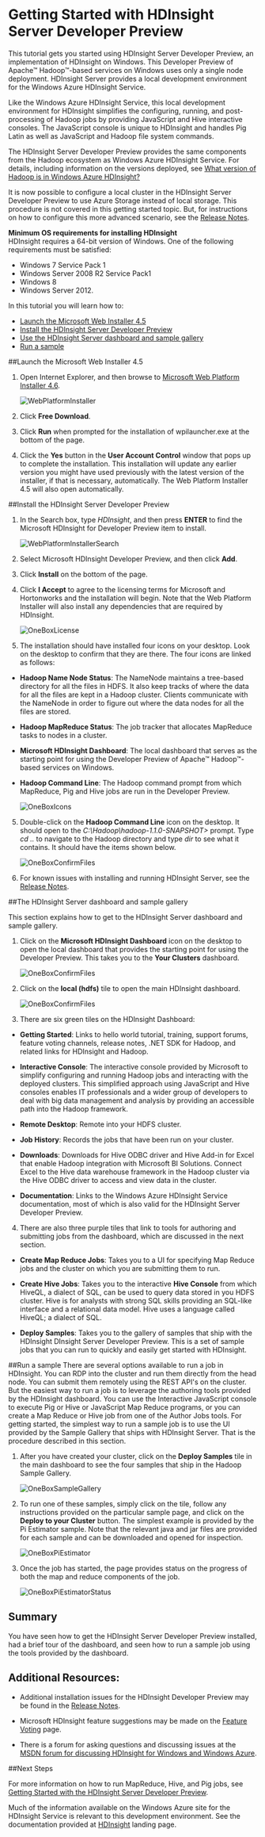 <properties linkid="manage-services-hdinsight-get-started-hdinsight" urlDisplayName="Getting Started" pageTitle="Getting Started with HDInsight - Windows Azure tutorial" title="Getting Started with HDInsight - Windows Azure tutorial" metaKeywords="hdinsight, hdinsight service, hdinsight azure, getting started hdinsight" Description="Learn how to use the Windows Azure HDInsight service." umbracoNaviHide="0" disqusComments="1" writer="bradsev" editor="mollybos" manager="paulettm" />



# Getting Started with HDInsight Server Developer Preview 

This tutorial gets you started using HDInsight Server Developer Preview, an implementation of HDInsight on Windows. This Developer Preview of Apache™ Hadoop™-based services on Windows uses only a single node deployment. HDInsight Server provides a local development environment for the Windows Azure HDInsight Service. 

Like the Windows Azure HDInsight Service, this local development environment for HDInsight simplifies the configuring, running, and post-processing of Hadoop jobs by providing JavaScript and Hive interactive consoles. The JavaScript console is unique to HDInsight and handles Pig Latin as well as JavaScript and Hadoop file system commands. 

The HDInsight Server Developer Preview provides the same components from the Hadoop ecosystem as Windows Azure HDInsight Service. For details, including information on the versions deployed, see [What version of Hadoop is in Windows Azure HDInsight?](http://www.windowsazure.com/en-us/manage/services/hdinsight/howto-hadoop-version/ "HDInsight components and versions")

It is now possible to configure a local cluster in the HDInsight Server Developer Preview to use Azure Storage instead of local storage. This procedure is not covered in this getting started topic. But, for instructions on how to configure this more advanced scenario, see the [Release Notes](http://gettingstarted.hadooponazure.com/releaseNotes.html#asv "use azure storage").

**Minimum OS requirements for installing HDInsight**	
HDInsight requires a 64-bit version of Windows. One of the following requirements must be satisfied:

- Windows 7 Service Pack 1
- Windows Server 2008 R2 Service Pack1
- Windows 8 
- Windows Server 2012.

In this tutorial you will learn how to:

* [Launch the Microsoft Web Installer 4.5](#launch)
* [Install the HDInsight Server Developer Preview](#install)
* [Use the HDInsight Server dashboard and sample gallery](#dashboard)
* [Run a sample](#sample)

##<a name="launch"></a>Launch the Microsoft Web Installer 4.5

1. Open Internet Explorer, and then browse to [Microsoft Web Platform Installer 4.6](http://www.microsoft.com/web/downloads/platform.aspx).

	![WebPlatformInstaller](../media/HDI.OneBox.MWPInstaller45.PNG "Web Platform Installer")

2. Click **Free Download**. 
3. Click **Run** when prompted for the installation of wpilauncher.exe at the bottom of the page. 

3. Click the **Yes** button in the **User Account Control** window that pops up to complete the installation. This installation will update any earlier version you might have used previously with the latest version of the installer, if that is necessary, automatically. The Web Platform Installer 4.5 will also open automatically.

##<a name="install"></a>Install the HDInsight Server Developer Preview

1. In the Search box, type *HDInsight*, and then press **ENTER** to find the Microsoft HDInsight for Developer Preview item to install.

	![WebPlatformInstallerSearch](../media/HDI.OneBox.WPISearch.PNG "Web Platform Installer Search")

2. Select Microsoft HDInsight Developer Preview, and then click **Add**.
3. Click **Install** on the bottom of the page.

3. Click **I Accept** to agree to the licensing terms for Microsoft and Hortonworks and the installation will begin. Note that the Web Platform Installer will also install any dependencies that are required by HDInsight. 

	![OneBoxLicense](../media/HDI.OneBox.InstallLicense.PNG "OneBox License")

4. The installation should have installed four icons on your desktop. Look on the desktop to confirm that they are there. The four icons are linked as follows: 

- **Hadoop Name Node Status**: The NameNode maintains a tree-based directory for all the files in HDFS. It also keep tracks of where the data for all the files are kept in a Hadoop cluster. Clients communicate with the NameNode in order to figure out where the data nodes for all the files are stored.

- **Hadoop MapReduce Status**: The job tracker that allocates MapReduce tasks to nodes in a cluster.

- **Microsoft HDInsight Dashboard**: The local dashboard that serves as the starting point for using the Developer Preview of Apache™ Hadoop™-based services on Windows.

- **Hadoop Command Line**: The Hadoop command prompt from which MapReduce, Pig and Hive jobs are run in the Developer Preview.

	![OneBoxIcons](../media/HDI.OneBox.Icons.png "OneBox Icons")

5. Double-click on the **Hadoop Command Line** icon on the desktop. It should open to the *C:\Hadoop\hadoop-1.1.0-SNAPSHOT>* prompt. Type *cd ..* to navigate to the Hadoop directory and type *dir* to see what it contains. It should have the items shown below.

	![OneBoxConfirmFiles](../media/HDI.OneBox.ConfirmFiles.PNG "OneBox Confirm Files")

6. For known issues with installing and running HDInsight Server, see the [Release Notes](https://gettingstarted.hadooponazure.com/releaseNotes.html).

##<a name="dashboard"></a>The HDInsight Server dashboard and sample gallery

This section explains how to get to the HDInsight Server dashboard and sample gallery.

1. Click on the **Microsoft HDInsight Dashboard** icon on the desktop to open the local dashboard that provides the starting point for using the Developer Preview. This takes you to the **Your Clusters** dashboard. 

	![OneBoxConfirmFiles](../media/HDI.OneBox.YourClusters.PNG "Your Clusters Portal")

2. Click on the **local (hdfs)** tile to open the main HDInsight dashboard.

	![OneBoxConfirmFiles](../media/HDI.OneBox.Dashboard.PNG "Dashboard")

3. There are six green tiles on the HDInsight Dashboard:

- **Getting Started**: Links to hello world tutorial, training, support forums, feature voting channels, release notes, .NET SDK for Hadoop, and related links for HDInsight and Hadoop.

- **Interactive Console**: The interactive console provided by Microsoft to simplify configuring and running Hadoop jobs and interacting with the deployed clusters. This simplified approach using JavaScript and Hive consoles enables IT professionals and a wider group of developers to deal with big data management and analysis by providing an accessible path into the Hadoop framework.

- **Remote Desktop**: Remote into your HDFS cluster.

- **Job History**: Records the jobs that have been run on your cluster.

- **Downloads**: Downloads for Hive ODBC driver and Hive Add-in for Excel that enable Hadoop integration with Microsoft BI Solutions. Connect Excel to the Hive data warehouse framework in the Hadoop cluster via the Hive ODBC driver to access and view data in the cluster. 

 - **Documentation**: Links to the Windows Azure HDInsight Service documentation, most of which is also valid for the HDInsight Server Developer Preview.

4. There are also three purple tiles that link to tools for authoring and submitting jobs from the dashboard, which are discussed in the next section.

- **Create Map Reduce Jobs**: Takes you to a UI for specifying Map Reduce jobs and the cluster on which you are submitting them to run.

- **Create Hive Jobs**: Takes you to the interactive **Hive Console** from which HiveQL, a dialect of SQL, can be used to query data stored in you HDFS cluster. Hive is for analysts with strong SQL skills providing an SQL-like interface and a relational data model. Hive uses a language called HiveQL; a dialect of SQL.

- **Deploy Samples**: Takes you to the gallery of samples that ship with the HDInsight DInsight Server Developer Preview. This is a set of sample jobs that you can run to quickly and easily get started with HDInsight.


##<a name="sample"></a>Run a sample
There are several options available to run a job in HDInsight. You can RDP into the cluster and run them directly from the head node. You can submit them remotely using the REST API's on the cluster. But the easiest way to run a job is to leverage the authoring tools provided by the HDInsight dashboard. You can use the Interactive JavaScript console to execute Pig or Hive or JavaScript Map Reduce programs, or you can create a Map Reduce or Hive job from one of the Author Jobs tools. For getting started, the simplest way to run a sample job is to use the UI provided by the Sample Gallery that ships with HDInsight Server. That is the procedure described in this section.

1. After you have created your cluster, click on the **Deploy Samples** tile in the main dashboard to see the four samples that ship in the Hadoop Sample Gallery.

	![OneBoxSampleGallery](../media/HDI.OneBox.SampleGallery.PNG "Sample Gallery")

2. To run one of these samples, simply click on the tile, follow any instructions provided on the particular sample page, and click on the **Deploy to your Cluster** button. The simplest example is provided by the Pi Estimator sample. Note that the relevant java and jar files are provided for each sample and can be downloaded and opened for inspection.


	![OneBoxPiEstimator](../media/HDI.OneBox.PiEstimator.PNG "Pi Estimator")

3. Once the job has started, the page provides status on the progress of both the map and reduce components of the job.

	![OneBoxPiEstimatorStatus](../media/HDI.OneBox.PiEstimatorStatus.PNG "Pi Estimator Status")

## Summary

You have seen how to get the HDInsight Server Developer Preview installed, had a brief tour of the dashboard, and seen how to run a sample job using the tools provided by the dashboard.

## Additional Resources:

- Additional installation issues for the HDInsight Developer Preview may be found in the [Release Notes](https://gettingstarted.hadooponazure.com/releaseNotes.html).

- Microsoft HDInsight feature suggestions may be made on the [Feature Voting](http://hdinsight.uservoice.com/forums/174476-microsoft-hdinsight-feature-suggestions) page.

- There is a forum for asking questions and discussing issues at the  [MSDN forum for discussing HDInsight for Windows and Windows Azure](http://social.msdn.microsoft.com/Forums/en-US/hdinsight).

##Next Steps

For more information on how to run MapReduce, Hive, and Pig jobs, see [Getting Started with the HDInsight Server Developer Preview](http://social.technet.microsoft.com/wiki/contents/articles/14143.getting-started-with-the-hdinsight-server-developer-preview.aspx).

Much of the information available on the Windows Azure site for the HDInsight Service is relevant to this development environment. See the documentation provided at [HDInsight](http://www.windowsazure.com/en-us/manage/services/hdinsight/) landing page.

